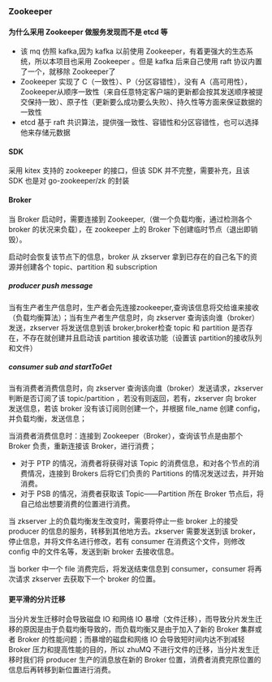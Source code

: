 ### Zookeeper

#### 为什么采用 Zookeeper 做服务发现而不是 etcd 等
- 该 mq 仿照 kafka,因为 kafka 以前使用 Zookeeper，有着更强大的生态系统，所以本项目也采用 Zookeeper 。但是 kafka 后来自己使用 raft 协议内置了一个，就移除 Zookeeper了
- Zookeeper 实现了 C（一致性）、P（分区容错性），没有 A（高可用性），Zookeeper从顺序一致性（来自任意特定客户端的更新都会按其发送顺序被提交保持一致）、原子性（更新要么成功要么失败）、持久性等方面来保证数据的一致性
- etcd 基于 raft 共识算法，提供强一致性、容错性和分区容错性，也可以选择他来存储元数据

#### SDK
采用 kitex 支持的 zookeeper 的接口，但该 SDK 并不完整，需要补充，且该 SDK 也是对 go-zookeeper/zk 的封装

#### Broker
当 Broker 启动时，需要连接到 Zookeeper,（做一个负载均衡，通过检测各个 broker 的状况来负载），在 zookeeper 上的 Broker 下创建临时节点（退出即销毁）。

启动时会恢复该节点下的信息，broker 从 zkserver 拿到已存在的自己名下的资源并创建各个 topic、partition 和 subscription

##### producer push message
当有生产者生产信息时，生产者会先连接zookeeper,查询该信息将交给谁来接收（负载均衡算法）；当有生产者生产信息时，向 zkserver 查询该向谁（broker）发送，zkserver 将发送信息到该 broker,broker检查 topic 和 partition 是否存在，不存在就创建并且启动该 partition 接收该功能（设置该 partition的接收队列和文件）

##### consumer sub and startToGet
当有消费者消费信息时，向 zkserver 查询该向谁（broker）发送请求，zkserver 判断是否订阅了该 topic/partition ，若没有则返回，若有，zkserver 向 broker 发送信息，若该 broker 没有该订阅则创建一个，并根据 file_name 创建 config，并负载均衡，发送信息；

当消费者消费信息时：连接到 Zookeeper（Broker），查询该节点是由那个 Broker 负责，重新连接该 Broker，进行消费；
- 对于 PTP 的情况，消费者将获得对该 Topic 的消费信息，和对各个节点的消费情况，连接到 Brokers 后将它们负责的 Partitions 的情况发送过去，并开始消费。
- 对于 PSB 的情况，消费者获取该 Topic——Partition 所在 Broker 节点后，将自己给出想要消费的位置进行消费。

当 zkserver 上的负载均衡发生改变时，需要将停止一些 broker 上的接受 producer 的信息的服务，转移到其他地方去。zkserver 需要发送到该 broker，停止信息，并将文件名进行修改，若有 consumer 在消费这个文件，则修改 config 中的文件名等，发送到新 broker 去接收信息。

当 borker 中一个 file 消费完后，将发送结束信息到 consumer，consumer 将再次请求 zkserver 去获取下一个 broker 的位置。 

#### 更平滑的分片迁移
当分片发生迁移时会导致磁盘 IO 和网络 IO 暴增（文件迁移），而导致分片发生迁移的原因是由于负载均衡导致的，而负载均衡又是由于加入了新的 Broker 集群或者 Broker 的性能问题；而暴增的磁盘和网络 IO 会导致短时间内达不到减轻 Broker 压力和提高性能的目的，所以 zhuMQ 不进行文件的迁移，当分片发生迁移时我们将 producer 生产的消息放在新的 Broker 位置，消费者消费完原位置的信息后再转移到新位置进行消费。
